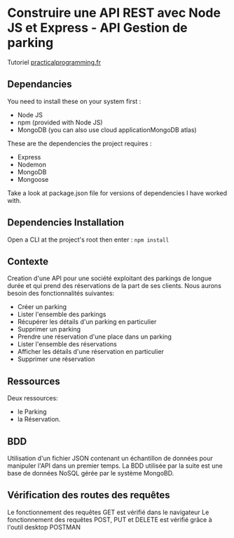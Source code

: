 # Construire une API REST avec Node JS et Express - API Gestion de parking

Tutoriel [practicalprogramming.fr]('https://practicalprogramming.fr/node-js-api/')

## Dependancies

You need to install these on your system first :

-   Node JS
-   npm (provided with Node JS)
-   MongoDB (you can also use cloud applicationMongoDB atlas)

These are the dependencies the project requires :

-   Express
-   Nodemon
-   MongoDB
-   Mongoose

Take a look at package.json file for versions of dependencies I have worked with.

## Dependencies Installation

Open a CLI at the project's root then enter :
`npm install`

## Contexte

Creation d'une API pour une société exploitant des parkings de longue durée et qui prend des réservations de la part de ses clients. Nous aurons besoin des fonctionnalités suivantes:

-   Créer un parking
-   Lister l'ensemble des parkings
-   Récupérer les détails d'un parking en particulier
-   Supprimer un parking
-   Prendre une réservation d'une place dans un parking
-   Lister l'ensemble des réservations
-   Afficher les détails d'une réservation en particulier
-   Supprimer une réservation

## Ressources

Deux ressources:

-   le Parking
-   la Réservation.

## BDD

Utilisation d'un fichier JSON contenant un échantillon de données pour manipuler l'API dans un premier temps.
La BDD utilisée par la suite est une base de données NoSQL gérée par le système MongoBD.

## Vérification des routes des requêtes

Le fonctionnement des requêtes GET est vérifié dans le navigateur
Le fonctionnement des requêtes POST, PUT et DELETE est vérifié grâce à l'outil desktop POSTMAN
